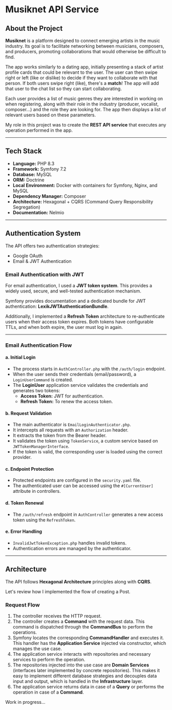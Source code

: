 # Musiknet API Service


## About the Project

**Musiknet** is a platform designed to connect emerging artists in the music industry. Its goal is to facilitate networking between musicians, composers, and producers, promoting collaborations that would otherwise be difficult to find.

The app works similarly to a dating app, initially presenting a stack of artist profile cards that could be relevant to the user. The user can then swipe right or left (like or dislike) to decide if they want to collaborate with that person. If both users swipe right (like), there's a **match**! The app will add that user to the chat list so they can start collaborating.

Each user provides a list of music genres they are interested in working on when registering, along with their role in the industry (producer, vocalist, composer...) and the role they are looking for. The app then displays a list of relevant users based on these parameters.

My role in this project was to create the **REST API service** that executes any operation performed in the app.

---

## Tech Stack

- **Language:** PHP 8.3  
- **Framework:** Symfony 7.2  
- **Database:** MySQL  
- **ORM:** Doctrine  
- **Local Environment:** Docker with containers for Symfony, Nginx, and MySQL  
- **Dependency Manager:** Composer  
- **Architecture:** Hexagonal + CQRS (Command Query Responsibility Segregation)  
- **Documentation:** Nelmio  

---

## Authentication System

The API offers two authentication strategies:

- Google OAuth  
- Email & JWT Authentication  

### Email Authentication with JWT

For email authentication, I used a **JWT token system**. This provides a widely used, secure, and well-tested authentication mechanism.  

Symfony provides documentation and a dedicated bundle for JWT authentication: **LexikJWTAuthenticationBundle**.  

Additionally, I implemented a **Refresh Token** architecture to re-authenticate users when their access token expires. Both tokens have configurable TTLs, and when both expire, the user must log in again.

---

### Email Authentication Flow

#### a. Initial Login

- The process starts in `AuthController.php` with the `/auth/login` endpoint.  
- When the user sends their credentials (email/password), a `LoginUserCommand` is created.  
- The **LoginUser** application service validates the credentials and generates two tokens:  
  - **Access Token:** JWT for authentication.  
  - **Refresh Token:** To renew the access token.  

#### b. Request Validation

- The main authenticator is `EmailLoginAuthenticator.php`.  
- It intercepts all requests with an `Authorization` header.  
- It extracts the token from the Bearer header.  
- It validates the token using `TokenService`, a custom service based on `JWTTokenManagerInterface`.  
- If the token is valid, the corresponding user is loaded using the correct provider.  

#### c. Endpoint Protection

- Protected endpoints are configured in the `security.yaml` file.  
- The authenticated user can be accessed using the `#[CurrentUser]` attribute in controllers.  

#### d. Token Renewal

- The `/auth/refresh` endpoint in `AuthController` generates a new access token using the `RefreshToken`.  

#### e. Error Handling

- `InvalidJwtTokenException.php` handles invalid tokens.  
- Authentication errors are managed by the authenticator.  

---

## Architecture

The API follows **Hexagonal Architecture** principles along with **CQRS**.

Let's review how I implemented the flow of creating a Post.

### Request Flow

1. The controller receives the HTTP request.  
2. The controller creates a **Command** with the request data. This command is dispatched through the **CommandBus** to perform the operations.  
3. Symfony locates the corresponding **CommandHandler** and executes it. This handler has the **Application Service** injected via constructor, which manages the use case.  
4. The application service interacts with repositories and necessary services to perform the operation.  
5. The repositories injected into the use case are **Domain Services** (interfaces later implemented by concrete repositories). This makes it easy to implement different database strategies and decouples data input and output, which is handled in the **Infrastructure** layer.  
6. The application service returns data in case of a **Query** or performs the operation in case of a **Command**.

Work in progress...
